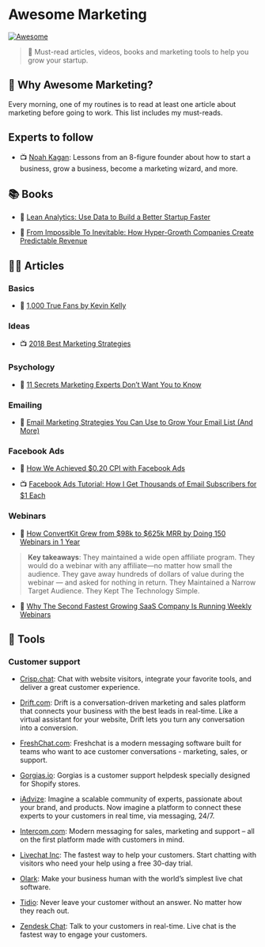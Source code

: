 # Awesome Marketing

[![Awesome](https://awesome.re/badge.svg)](https://awesome.re)

> 🌟 Must-read articles, videos, books and marketing tools to help you grow your startup.


## 🤔 Why Awesome Marketing?

Every morning, one of my routines is to read at least one article about marketing before going to work. This list includes my must-reads.


## Experts to follow

* 📺 [Noah Kagan](https://www.youtube.com/channel/UCF2v8v8te3_u4xhIQ8tGy1g): Lessons from an 8-figure founder about how to start a business, grow a business, become a marketing wizard, and more.


## 📚 Books

* 📖 [Lean Analytics: Use Data to Build a Better Startup Faster](https://www.amazon.com/Lean-Analytics-Better-Startup-Faster/dp/1449335675)

* 📖 [From Impossible To Inevitable: How Hyper-Growth Companies Create Predictable Revenue](https://www.amazon.com/Impossible-Inevitable-Hyper-Growth-Companies-Predictable/dp/1536692700)


## 👨‍💻 Articles

### Basics

* 📝 [1,000 True Fans by Kevin Kelly](http://kk.org/thetechnium/1000-true-fans/)


### Ideas

* 📺 [2018 Best Marketing Strategies](https://www.youtube.com/watch?v=xaU09TNwaok)


### Psychology

* 📝 [11 Secrets Marketing Experts Don’t Want You to Know](https://brightside.me/wonder-curiosities/11-secrets-marketing-experts-dont-want-you-to-know-330310/)


### Emailing

* 📝 [Email Marketing Strategies You Can Use to Grow Your Email List (And More)](https://www.youtube.com/watch?v=XlNVHBVng2I)

### Facebook Ads

* 📝 [How We Achieved $0.20 CPI with Facebook Ads](https://medium.com/@thomasjacquesson/how-we-achieved-0-20-cpi-with-facebook-ads-369619d1f7e5)

* 📺 [Facebook Ads Tutorial: How I Get Thousands of Email Subscribers for $1 Each](https://www.youtube.com/watch?v=VQw5Cbvf884)


### Webinars

* 📝 [How ConvertKit Grew from $98k to $625k MRR by Doing 150 Webinars in 1 Year](https://blog.leadfeeder.com/webinar-marketing)

> **Key takeaways**: They maintained a wide open affiliate program. They would do a webinar with any affiliate—no matter how small the audience. They gave away hundreds of dollars of value during the webinar — and asked for nothing in return. They Maintained a Narrow Target Audience. They Kept The Technology Simple.

* 📝 [Why The Second Fastest Growing SaaS Company Is Running Weekly Webinars](https://learn.demio.com/intercom/)


## 🔧 Tools

### Customer support

* [Crisp.chat](https://crisp.chat/en/): Chat with website visitors, integrate your favorite tools, and deliver a great customer experience.

* [Drift.com](https://www.drift.com/): Drift is a conversation-driven marketing and sales platform that connects your business with the best leads in real-time. Like a virtual assistant for your website, Drift lets you turn any conversation into a conversion.

* [FreshChat.com](https://www.freshworks.com/live-chat-software/): Freshchat is a modern messaging software built for teams who want to ace customer conversations - marketing, sales, or support.

* [Gorgias.io](https://gorgias.io/): Gorgias is a customer support helpdesk
specially designed for Shopify stores.

* [iAdvize](https://www.iadvize.com/en/): Imagine a scalable community of experts, passionate about your brand, and products. Now imagine a platform to connect these experts to your customers in real time, via messaging, 24/7.

* [Intercom.com](https://www.intercom.com/): Modern messaging for sales, marketing and support – all on the first platform made with customers in mind.

* [Livechat Inc](https://www.livechatinc.com/): The fastest way to help your customers. Start chatting with visitors who need your help using a free 30-day trial.

* [Olark](https://www.olark.com/): Make your business human with the world’s simplest live chat software.

* [Tidio](https://www.tidiochat.com/): Never leave your customer without an answer. No matter how they reach out.

* [Zendesk Chat](https://zopim.com/): Talk to your customers in real-time. Live chat is the fastest way to engage your customers.
